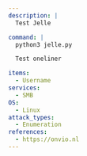 ```yaml
---
description: |
  Test Jelle

command: |
  python3 jelle.py

  Test oneliner

items:
  - Username
services:
  - SMB
OS:
  - Linux
attack_types:
  - Enumeration
references:
  - https://onvio.nl
---
```

